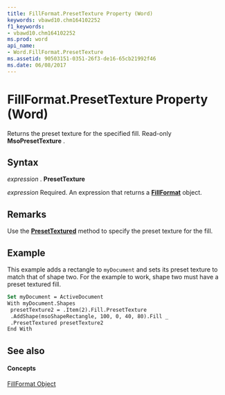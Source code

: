 ```yaml
---
title: FillFormat.PresetTexture Property (Word)
keywords: vbawd10.chm164102252
f1_keywords:
- vbawd10.chm164102252
ms.prod: word
api_name:
- Word.FillFormat.PresetTexture
ms.assetid: 90503151-0351-26f3-de16-65cb21992f46
ms.date: 06/08/2017
---
```



# FillFormat.PresetTexture Property (Word)

Returns the preset texture for the specified fill. Read-only  **MsoPresetTexture** .


## Syntax

 _expression_ . **PresetTexture**

 _expression_ Required. An expression that returns a **[FillFormat](Word.FillFormat.md)** object.


## Remarks

Use the  **[PresetTextured](Word.FillFormat.PresetTextured.md)** method to specify the preset texture for the fill.


## Example

This example adds a rectangle to  `myDocument` and sets its preset texture to match that of shape two. For the example to work, shape two must have a preset textured fill.


```vb
Set myDocument = ActiveDocument 
With myDocument.Shapes 
 presetTexture2 = .Item(2).Fill.PresetTexture 
 .AddShape(msoShapeRectangle, 100, 0, 40, 80).Fill _ 
 .PresetTextured presetTexture2 
End With
```


## See also


#### Concepts


[FillFormat Object](Word.FillFormat.md)

